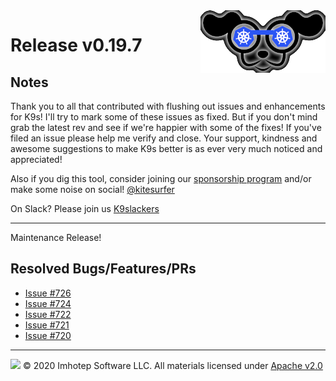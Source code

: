 <img src="https://raw.githubusercontent.com/derailed/k9s/master/assets/k9s_small.png" align="right" width="200" height="auto"/>

# Release v0.19.7

## Notes

Thank you to all that contributed with flushing out issues and enhancements for K9s! I'll try to mark some of these issues as fixed. But if you don't mind grab the latest rev and see if we're happier with some of the fixes! If you've filed an issue please help me verify and close. Your support, kindness and awesome suggestions to make K9s better is as ever very much noticed and appreciated!

Also if you dig this tool, consider joining our [sponsorship program](https://github.com/sponsors/derailed) and/or make some noise on social! [@kitesurfer](https://twitter.com/kitesurfer)

On Slack? Please join us [K9slackers](https://join.slack.com/t/k9sers/shared_invite/enQtOTA5MDEyNzI5MTU0LWQ1ZGI3MzliYzZhZWEyNzYxYzA3NjE0YTk1YmFmNzViZjIyNzhkZGI0MmJjYzhlNjdlMGJhYzE2ZGU1NjkyNTM)

---

Maintenance Release!

## Resolved Bugs/Features/PRs

* [Issue #726](https://github.com/CirrusByte42/ca9s/issues/726)
* [Issue #724](https://github.com/CirrusByte42/ca9s/issues/724)
* [Issue #722](https://github.com/CirrusByte42/ca9s/issues/722)
* [Issue #721](https://github.com/CirrusByte42/ca9s/issues/721)
* [Issue #720](https://github.com/CirrusByte42/ca9s/issues/720)

---

<img src="https://raw.githubusercontent.com/derailed/k9s/master/assets/imhotep_logo.png" width="32" height="auto"/> © 2020 Imhotep Software LLC. All materials licensed under [Apache v2.0](http://www.apache.org/licenses/LICENSE-2.0)
